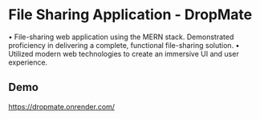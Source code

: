 
# File Sharing Application - DropMate

• File-sharing web application using the MERN stack. Demonstrated proficiency in delivering a complete, functional file-sharing solution.
• Utilized modern web technologies to create an immersive UI and user experience.


## Demo

https://dropmate.onrender.com/
